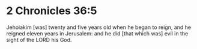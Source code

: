# 2 Chronicles 36:5

Jehoiakim [was] twenty and five years old when he began to reign, and he reigned eleven years in Jerusalem: and he did [that which was] evil in the sight of the LORD his God.